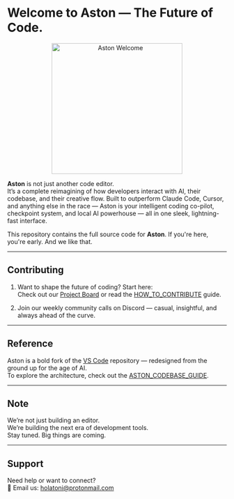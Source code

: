 # Welcome to **Aston** — The Future of Code.

<div align="center">
	<img
		src="./src/vs/workbench/browser/parts/editor/media/slice_of_aston.png"
	 	alt="Aston Welcome"
		width="300"
	 	height="300"
	/>
</div>

**Aston** is not just another code editor.  
It’s a complete reimagining of how developers interact with AI, their codebase, and their creative flow. Built to outperform Claude Code, Cursor, and anything else in the race — Aston is your intelligent coding co-pilot, checkpoint system, and local AI powerhouse — all in one sleek, lightning-fast interface.

This repository contains the full source code for **Aston**. If you're here, you're early. And we like that.

---

## Contributing

1. Want to shape the future of coding? Start here:  
   Check out our [Project Board](https://github.com/orgs/astoneditor/projects/1) or read the [HOW_TO_CONTRIBUTE](https://github.com/astoneditor/aston/blob/main/HOW_TO_CONTRIBUTE.md) guide.

2. Join our weekly community calls on Discord — casual, insightful, and always ahead of the curve.

---

## Reference

Aston is a bold fork of the [VS Code](https://github.com/microsoft/vscode) repository — redesigned from the ground up for the age of AI.  
To explore the architecture, check out the [ASTON_CODEBASE_GUIDE](https://github.com/astoneditor/aston/blob/main/ASTON_CODEBASE_GUIDE.md).

---

## Note
We’re not just building an editor.  
We’re building the next era of development tools.  
Stay tuned. Big things are coming.

---

## Support

Need help or want to connect?  
📧 Email us: holatoni@protonmail.com 
